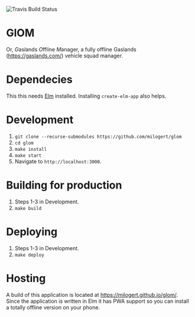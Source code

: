 ![Travis Build Status](https://travis-ci.org/milogert/glom.svg?branch=master)

# GlOM

Or, *G*as*l*ands *O*ffline *M*anager, a fully offline Gaslands (https://gaslands.com/) vehicle squad manager.

# Dependecies

This this needs [Elm](http://elm-lang.org/) installed. Installing `create-elm-app` also helps.

# Development

1. `git clone --recurse-submodules https://github.com/milogert/glom`
2. `cd glom`
3. `make install`
4. `make start`
4. Navigate to `http://localhost:3000`.

# Building for production

1. Steps 1-3 in Development.
2. `make build`

# Deploying

1. Steps 1-3 in Development.
2. `make deploy`

# Hosting

A build of this application is located at https://milogert.github.io/glom/. Since the application is written in Elm it has PWA support so you can install a totally offline version on your phone.

